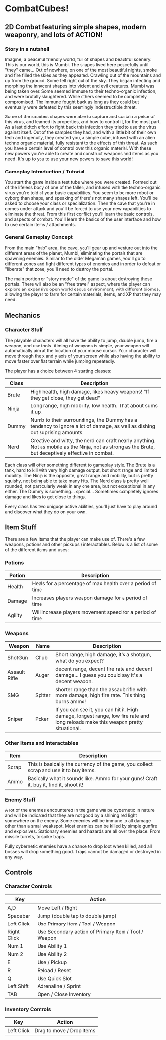 # CombatCubes!

## 2D Combat featuring simple shapes, modern weaponry, and lots of ACTION! 

### Story in a nutshell

Imagine, a peaceful friendly world, full of shapes and beautiful scenery. This is our world, this is Mumbi. The shapes lived here peacefully until "they" came... Out of nowhere, on one of the most beautiful nights, smoke and fire filled the skies as they appeared. Crawling out of the mountains and up from the ground. Some fell right out of the sky. They began infecting and morphing the innocent shapes into violent and evil creatures. Mumbi was being taken over. Some seemed immune to their techno-organic infection, and were brutally slaughtered. While others seemed to be completely compromised. The Immune fought back as long as they could but eventually were defeated by this seemingly indestructible threat. 
          
Some of the smartest shapes were able to capture and contain a peice of this virus, and learned its properties, and how to control it, for the most part. As a last didtch effort to fight back this infection they tried to use the virus against itself. Out of the samples they had, and with a little bit of their own tech and ingenuity, they created you, a simple cube, infused with an alien techno organic material, fully resistant to the effects of this threat. As such you have a certain level of control over this organic material. With these new powers you're able to create and construct weapons and items as you need. It's up to you to use your new powers to save this world! 


### Gameplay Introduction / Tutorial

You start the game inside a test tube where you were created. Formed out of the lifeless body of one of the fallen, and infused with the techno-organic virus you're told of your basic capabilities. You seem to be more robot or cyborg than shape, and speaking of there's not many shapes left. You'll be asked to choose your class or specialization. Then the cave that you're in comes under attack and you'll be forced to use your new capabilities to eliminate the threat. From this first conflict you'll learn the basic controls, and aspects of combat. You'll learn the basics of the user interface and how to use certain items / attachments. 

### General Gameplay Concept

From the main "hub" area, the cave, you'll gear up and venture out into the different areas of the planet, Mumbi, eliminating the portals that are spawning enemies. Similar to the older Megaman games, you'll go to different zones and fight different types of enemies and in order to defeat or "liberate" that zone, you'll need to destroy the portal. 

The main portion or "story mode" of the game is about destroying these portals. There will also be an "free travel" aspect, where the player can explore an expansive open world esque environment, with different biomes, allowing the player to farm for certain materials, items, and XP that they may need. 

## Mechanics

### Character Stuff

The playable characters will all have the ability to jump, double jump, fire a weapon, and use tools. Aiming of weapons is simple, your weapon will automatically aim at the location of your mouse cursor. Your character will move through the x and y axis of your screen while also having the ability to move faster over flat terrain while jumping repeatedly. 

The player has a choice between 4 starting classes: 

| Class | Description | 
|-------|-------------|
|Brute|High health, high damage, likes heavy weapons! "If they get close, they get dead" |
|Ninja|Long range, high mobility, low health. That about sums it up.|
|Dummy|Numb to their surroundings, the Dummy has a tendency to ignore a lot of damage, as well as dishing out suprising amounts. |
|Nerd|Creative and witty, the nerd can craft nearly anything. Not as mobile as the Ninja, not as strong as the Brute, but deceptively effective in combat. |

Each class will offer something different to gameplay style. The Brute is a tank, hard to kill with very high damage output, but short range and limited mobility. The Ninja is the opposite, great range and mobility, but is pretty squishy, not being able to take many hits. The Nerd class is pretty well rounded, not particularly weak in any one area, but not exceptional in any either. The Dummy is something... special... Sometimes completely ignores damage and likes to get close to things. 

Every class has two uniguqe active abilities, you'll just have to play around and discover what they do on your own. 

## Item Stuff

There are a few items that the player can make use of. There's a few weapons, potions and other pickups / interactables. Below is a list of some of the different items and uses:

### Potions
| Potion | Description |
| ------ | ----------- |
| Health | Heals for a percentage of max health over a period of time |
| Damage | Increases players weapon damage for a period of time | 
| Agility| Will increase players movement speed for a period of time | 

### Weapons
| Weapon | Name | Description |
| ------ | ---- | ----------- |
| ShotGun | Chub |Short range, high damage, it's a shotgun, what do you expect?|
| Assault Rifle | Auger |decent range, decent fire rate and decent damage... I guess you could say it's a decent weapon. | 
| SMG | Spitter | shorter range than the assault rifle with more damage, high fire rate. This thing burns ammo!|
| Sniper | Poker | If you can see it, you can hit it. High damage, longest range, low fire rate and long reloads make this weapon pretty situational. | 

### Other Items and Interactables

| Item | Description | 
| ---- | ----------- | 
| Scrap | This is basically the currency of the game, you collect scrap and use it to buy items. |
| Ammo | Basically what it sounds like. Ammo for your guns! Craft it, buy it, find it, shoot it! |

### Enemy Stuff

A lot of the enemies encountered in the game will be cybernetic in nature and will be indicated that they are not good by a shining red light somewhere on the enemy. Some enemies will be immune to all damage other than a small weakspot. Most enemies can be killed by simple gunfire and explosives. Stationary enemies and hazards are all over the place. From missile turrets, to spike traps.

Fully cybernetic enemies have a chance to drop loot when killed, and all bosses will drop something good. Traps cannot be damaged or destroyed in any way. 

## Controls

### Character Controls
| Key | Action |
|-----|--------|
|A,D|Move Left / Right|
|Spacebar|Jump (double tap to double jump)|
|Left Click|Use Primary Item / Tool / Weapon|
|Right Click|Use Secondary action of Primary Item / Tool / Weapon|
|Num 1|Use Ability 1|
|Num 2|Use Ability 2|
|E|Use / Pickup|
|R|Reload / Reset|
|Q|Use Quick Slot|
|Left Shift| Adrenaline / Sprint|
|TAB|Open / Close Inventory|

### Inventory Controls
| Key | Action |
|-----|--------|
|Left Click|Drag to move / Drop Items|
